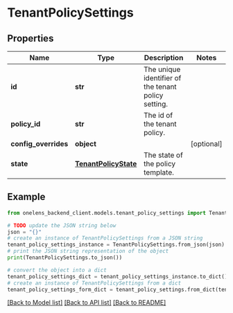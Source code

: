 # TenantPolicySettings


## Properties

Name | Type | Description | Notes
------------ | ------------- | ------------- | -------------
**id** | **str** | The unique identifier of the tenant policy setting. | 
**policy_id** | **str** | The id of the tenant policy. | 
**config_overrides** | **object** |  | [optional] 
**state** | [**TenantPolicyState**](TenantPolicyState.md) | The state of the policy template. | 

## Example

```python
from onelens_backend_client.models.tenant_policy_settings import TenantPolicySettings

# TODO update the JSON string below
json = "{}"
# create an instance of TenantPolicySettings from a JSON string
tenant_policy_settings_instance = TenantPolicySettings.from_json(json)
# print the JSON string representation of the object
print(TenantPolicySettings.to_json())

# convert the object into a dict
tenant_policy_settings_dict = tenant_policy_settings_instance.to_dict()
# create an instance of TenantPolicySettings from a dict
tenant_policy_settings_form_dict = tenant_policy_settings.from_dict(tenant_policy_settings_dict)
```
[[Back to Model list]](../README.md#documentation-for-models) [[Back to API list]](../README.md#documentation-for-api-endpoints) [[Back to README]](../README.md)


